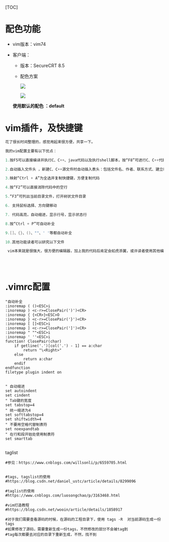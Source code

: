 [TOC]

# 配色功能

* vim版本：vim74

* 客户端：

  * 版本：SecureCRT 8.5

  * 配色方案

    ![](E:\git-workspace\note\images\vim\1571629749501.png)

    ![](E:\git-workspace\note\images\vim\1571627410970.png)

  **使用默认的配色 ：default**

# vim插件，及快捷键

```c
花了很长时间整理的，感觉用起来很方便，共享一下。

我的vim配置主要有以下优点：

1.按F5可以直接编译并执行C、C++、java代码以及执行shell脚本，按“F8”可进行C、C++代码的调试

2.自动插入文件头 ，新建C、C++源文件时自动插入表头：包括文件名、作者、联系方式、建立时间等，读者可根据需求自行更改

3.映射“Ctrl + A”为全选并复制快捷键，方便复制代码

4.按“F2”可以直接消除代码中的空行

5.“F3”可列出当前目录文件，打开树状文件目录

6. 支持鼠标选择、方向键移动

7. 代码高亮，自动缩进，显示行号，显示状态行

8.按“Ctrl + P”可自动补全

9.[]、{}、()、""、' '等都自动补全

10.其他功能读者可以研究以下文件

 vim本来就是很强大，很方便的编辑器，加上我的代码后肯定会如虎添翼，或许读者使用其他编程语言，可以根据自己的需要进行修改，配置文件里面已经加上注释。
 
 
 
```



# .vimrc配置

```shell
"自动补全
:inoremap ( ()<ESC>i
:inoremap ) <c-r>=ClosePair(')')<CR>
:inoremap { {<CR>}<ESC>O
:inoremap } <c-r>=ClosePair('}')<CR>
:inoremap [ []<ESC>i
:inoremap ] <c-r>=ClosePair(']')<CR>
:inoremap " ""<ESC>i
:inoremap ' ''<ESC>i
function! ClosePair(char)
    if getline('.')[col('.') - 1] == a:char
        return "\<Right>"
    else
        return a:char
    endif
endfunction
filetype plugin indent on 


" 自动缩进
set autoindent
set cindent
" Tab键的宽度
set tabstop=4
" 统一缩进为4
set softtabstop=4
set shiftwidth=4
" 不要用空格代替制表符
set noexpandtab
" 在行和段开始处使用制表符
set smarttab


```





taglist

```shell
#参见：https://www.cnblogs.com/willsonli/p/6559705.html


#tags, tagslist的使用
#https://blog.csdn.net/daniel_ustc/article/details/8299096

#taglist的使用
#https://www.cnblogs.com/luosongchao/p/3163468.html

#vim打造教程
#https://blog.csdn.net/wooin/article/details/1858917

#对于我们需要查看源码的时候，在源码的工程目录下，使用 tags -R  对当前源码生成一份 tags
#如果修改了源码，需要重新生成一份tags，不然修改的部分不会被tag到
#tag每次都要去对应的目录下重新生成，不然，找不到

```







